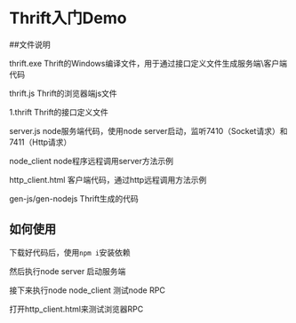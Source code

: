 # Thrift入门Demo

##文件说明

thrift.exe Thrift的Windows编译文件，用于通过接口定义文件生成服务端\客户端代码

thrift.js  Thrift的浏览器端js文件

1.thrift  Thrift的接口定义文件

server.js  node服务端代码，使用node server启动，监听7410（Socket请求）和7411（Http请求）

node_client node程序远程调用server方法示例

http_client.html  客户端代码，通过http远程调用方法示例

gen-js/gen-nodejs Thrift生成的代码

## 如何使用

下载好代码后，使用``npm i``安装依赖

然后执行node server 启动服务端

接下来执行node node_client 测试node RPC

打开http_client.html来测试浏览器RPC

